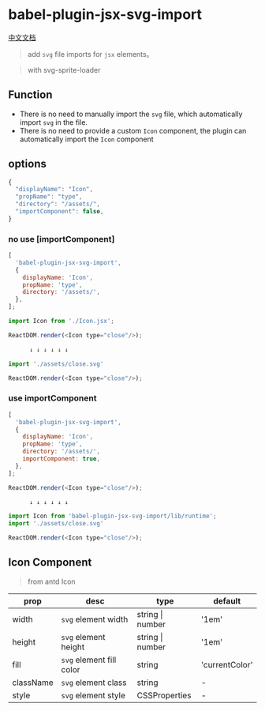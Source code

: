 # babel-plugin-jsx-svg-import

[中文文档](https://github.com/ti-tian/babel-plugin-jsx-svg-import/blob/master/README.zh.md)

> add `svg` file imports for `jsx` elements。

> with svg-sprite-loader

## Function

- There is no need to manually import the `svg` file, which automatically import `svg` in the file.
- There is no need to provide a custom `Icon` component, the plugin can automatically import the `Icon` component

## options

```javascript
{
  "displayName": "Icon",
  "propName": "type",
  "directory": "/assets/",
  "importComponent": false,
}
```

### no use [importComponent]

```javascript
[
  'babel-plugin-jsx-svg-import',
  {
    displayName: 'Icon',
    propName: 'type',
    directory: '/assets/',
  },
];
```

```javascript
import Icon from './Icon.jsx';

ReactDOM.render(<Icon type="close"/>);

      ↓ ↓ ↓ ↓ ↓ ↓

import './assets/close.svg'

ReactDOM.render(<Icon type="close"/>);
```

### use importComponent

```javascript
[
  'babel-plugin-jsx-svg-import',
  {
    displayName: 'Icon',
    propName: 'type',
    directory: '/assets/',
    importComponent: true,
  },
];
```

```javascript
ReactDOM.render(<Icon type="close"/>);

      ↓ ↓ ↓ ↓ ↓ ↓

import Icon from 'babel-plugin-jsx-svg-import/lib/runtime';
import './assets/close.svg'

ReactDOM.render(<Icon type="close"/>);
```

## Icon Component

> from antd Icon

| prop      | desc                     | type             | default        |
| --------- | ------------------------ | ---------------- | -------------- |
| width     | `svg` element width      | string \| number | '1em'          |
| height    | `svg` element height     | string \| number | '1em'          |
| fill      | `svg` element fill color | string           | 'currentColor' |
| className | `svg` element class      | string           | -              |
| style     | `svg` element style      | CSSProperties    | -              |
